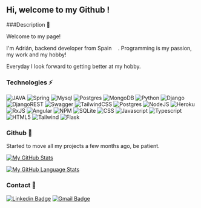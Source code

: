 ## Hi, welcome to my Github ! 


###Description 🔭

Welcome to my page!

I'm Adrián, backend developer from Spain <img src="https://cdn-icons.flaticon.com/png/512/5315/premium/5315832.png?token=exp=1645464090~hmac=02edc5ac679fed8856f699a52293da0f"  width="13">. Programming is my passion, my work and my hobby!

Everyday I look forward to getting better at my hobby.

### Technologies ⚡

![JAVA](https://img.shields.io/badge/Java-ED8B00?style=for-the-badge&logo=java&logoColor=white)
![Spring](https://img.shields.io/badge/Spring-6DB33F?style=for-the-badge&logo=spring&logoColor=white)
![Mysql](https://img.shields.io/badge/MySQL-00000F?style=for-the-badge&logo=mysql&logoColor=white)
![Postgres](https://img.shields.io/badge/PostgreSQL-316192?style=for-the-badge&logo=postgresql&logoColor=white)
![MongoDB](https://img.shields.io/badge/MongoDB-4EA94B?style=for-the-badge&logo=mongodb&logoColor=white)
![Python](https://img.shields.io/badge/python-3670A0?style=for-the-badge&logo=python&logoColor=ffdd54)
![Django](https://img.shields.io/badge/django-%23092E20.svg?style=for-the-badge&logo=django&logoColor=white)
![DjangoREST](https://img.shields.io/badge/DJANGO-REST-ff1709?style=for-the-badge&logo=django&logoColor=white&color=ff1709&labelColor=darkgreen)
![Swagger](https://img.shields.io/badge/-Swagger-%23Clojure?style=for-the-badge&logo=swagger&logoColor=white)
![TailwindCSS](https://img.shields.io/badge/tailwindcss-%2338B2AC.svg?style=for-the-badge&logo=tailwind-css&logoColor=white)
![Postgres](https://img.shields.io/badge/postgres-%23316192.svg?style=for-the-badge&logo=postgresql&logoColor=white)
![NodeJS](https://img.shields.io/badge/node.js-6DA55F?style=for-the-badge&logo=node.js&logoColor=white)
![Heroku](https://img.shields.io/badge/heroku-%23430098.svg?style=for-the-badge&logo=heroku&logoColor=white)
![RxJS](https://img.shields.io/badge/rxjs-%23B7178C.svg?style=for-the-badge&logo=reactivex&logoColor=white)
![Angular](https://img.shields.io/badge/angular-%23DD0031.svg?style=for-the-badge&logo=angular&logoColor=white)
![NPM](https://img.shields.io/badge/NPM-%23000000.svg?style=for-the-badge&logo=npm&logoColor=white)
![SQLite](https://img.shields.io/badge/sqlite-%2307405e.svg?style=for-the-badge&logo=sqlite&logoColor=white)
![CSS](https://img.shields.io/badge/CSS-239120?&style=for-the-badge&logo=css3&logoColor=white)
![Javascript](https://img.shields.io/badge/JavaScript-F7DF1E?style=for-the-badge&logo=javascript&logoColor=black)
![Typescript](https://img.shields.io/badge/TypeScript-007ACC?style=for-the-badge&logo=typescript&logoColor=white)
![HTML5](https://img.shields.io/badge/HTML5-E34F26?style=for-the-badge&logo=html5&logoColor=white)
![Tailwind](https://img.shields.io/badge/Tailwind_CSS-38B2AC?style=for-the-badge&logo=tailwind-css&logoColor=white)
![Flask](https://img.shields.io/badge/Flask-000000?style=for-the-badge&logo=flask&logoColor=white)

### Github 🌱

Started to move all my projects a few months ago, be patient.

[![My GitHub Stats](https://github-readme-stats.vercel.app/api/?username=adrian-2316&count_private=true&theme=tokyonight&showicons=true)]()

[![My GitHub Language Stats](https://github-readme-stats.vercel.app/api/top-langs/?username=adrian-2316&langs_count=5&theme=tokyonight)]()


### Contact 💬
[![Linkedin Badge](https://img.shields.io/badge/-Adrián_Moral-blue?style=flat-square&logo=Linkedin&logoColor=white&link=https://www.linkedin.com/in/adri%C3%A1n-moral-bail%C3%B3n-b51107210/)](https://www.linkedin.com/in/adri%C3%A1n-moral-bail%C3%B3n-b51107210/)
[![Gmail Badge](https://img.shields.io/badge/-adrian.imb94@gmail.com-c14438?style=flat-square&logo=Gmail&logoColor=white&link=mailto:adrian.imb94@gmail.com)](mailto:adrian.imb94@gmail.com)
